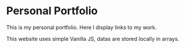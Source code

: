 # Personal Portfolio

This is my personal portfolio.
Here I display links to my work. 

This website uses simple Vanilla JS, datas are stored locally in arrays.
